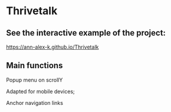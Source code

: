 # Thrivetalk

## See the interactive example of the project:

https://ann-alex-k.github.io/Thrivetalk

## Main functions

Popup menu on scrollY

Adapted for mobile devices;

Anchor navigation links

